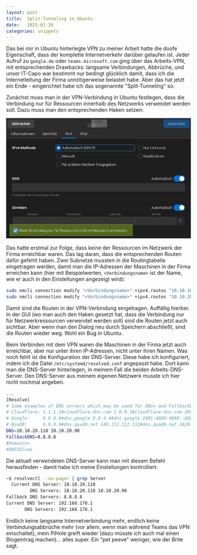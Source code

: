 ```yaml
---
layout: post
title:  Split-Tunneling in Ubuntu
date:   2025-01-26
categories: snippets
---
```


Das bei mir in Ubuntu hinterlegte VPN zu meiner Arbeit hatte die doofe Eigenschaft, dass der komplette Internetverkehr darüber gelaufen ist. Jeder Aufruf zu `google.de` oder `teams.microsoft.com` ging über das Arbeits-VPN, mit entsprechenden Drawbacks: langsame Verbindungen, Abbrüche, und unser IT-Capo war bestimmt nur bedingt glücklich damit, dass ich die Internetleitung der Firma unnötigerweise belastet habe. Aber das hat jetzt ein Ende - eingerichtet habe ich das sogenannte "Split-Tunneling" so:

Zunächst muss man in der VPN-Verbindung in Ubuntu festlegen, dass die Verbindung nur für Ressourcen innerhalb des Netzwerks verwendet werden soll. Dazu muss man den entsprechenden Haken setzen:

![vpn-conn](/assets/images/vpn-conn.png)

Das hatte erstmal zur Folge, dass keine der Ressourcen im Netzwerk der Firma erreichbar waren. Das lag daran, dass die entsprechenden Routen dafür gefehlt haben. Zwei Subnetze mussten in die Routingtabelle eingetragen werden, damit man die IP-Adressen der Maschinen in der Firma erreichen kann (hier mit Beispielwerten, `<Verbindungsname>` ist der Name, wie er auch in den Einstellungen angezeigt wird):

```bash
sudo nmcli connection modify "<Verbindungsname>" +ipv4.routes "10.10.10.0/24"
sudo nmcli connection modify "<Verbindungsname>" +ipv4.routes "10.10.20.0/24"
```

Damit sind die Routen in der VPN-Verbindung eingetragen. Auffällig hierbei: In der GUI (wo man auch den Haken gesetzt hat, dass die Verbindung nur für Netzwerkressourcen verwendet werden soll) sind die Routen jetzt auch sichtbar. Aber wenn man den Dialog neu durch Speichern abschließt, sind die Routen wieder weg. Wohl ein Bug in Ubuntu.

Beim Verbinden mit dem VPN waren die Maschinen in der Firma jetzt auch erreichbar, aber nur unter ihren IP-Adressen, nicht unter ihren Namen. Was noch fehlt ist die Konfiguration der DNS-Server. Diese habe ich konfiguriert, indem ich die Datei `/etc/systemd/resolved.conf` angepasst habe. Dort kann man die DNS-Server hinterlegen, in meinem Fall die beiden Arbeits-DNS-Server. Den DNS-Server aus meinem eigenen Netzwerk musste ich hier nicht nochmal angeben.

```bash
...
[Resolve]
# Some examples of DNS servers which may be used for DNS= and FallbackDNS=:
# Cloudflare: 1.1.1.1#cloudflare-dns.com 1.0.0.1#cloudflare-dns.com 2606:4700:4700::1111#cloudflare-dns.com 2606:4700:4>
# Google:     8.8.8.8#dns.google 8.8.4.4#dns.google 2001:4860:4860::8888#dns.google 2001:4860:4860::8844#dns.google
# Quad9:      9.9.9.9#dns.quad9.net 149.112.112.112#dns.quad9.net 2620:fe::fe#dns.quad9.net 2620:fe::9#dns.quad9.net
DNS=10.10.20.118 10.10.20.98
FallbackDNS=8.8.8.8
#Domains=
#DNSSEC=no

``` 

Die aktuell verwendeten DNS-Server kann man mit diesem Befehl herausfinden - damit habe ich meine Einstellungen kontrolliert:

```bash
~$ resolvectl --no-pager | grep Server
  Current DNS Server: 10.10.20.118
         DNS Servers: 10.10.20.118 10.10.20.98
Fallback DNS Servers: 8.8.8.8
Current DNS Server: 192.168.178.1
       DNS Servers: 192.168.178.1 
```

Endlich keine langsame Internetverbindung mehr, endlich keine Verbindungsabbrüche mehr (vor allem, wenn man während Teams das VPN einschaltet), mein PiHole greift wieder (dazu müsste ich auch mal einen Blogeintrag machen)... alles super. Ein "pet peeve" weniger, wie der Brite sagt.